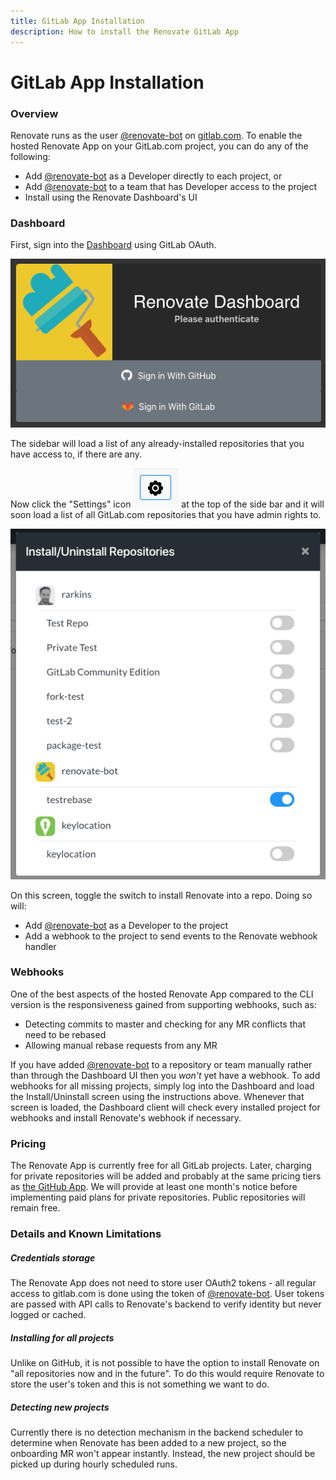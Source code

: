 ```yaml
---
title: GitLab App Installation
description: How to install the Renovate GitLab App
---
```


# GitLab App Installation

### Overview

Renovate runs as the user [@renovate-bot](https://gitlab.com/renovate-bot) on [gitlab.com](https://gitlab.com). To enable the hosted Renovate App on your GitLab.com project, you can do any of the following:

- Add [@renovate-bot](https://gitlab.com/renovate-bot) as a Developer directly to each project, or
- Add [@renovate-bot](https://gitlab.com/renovate-bot) to a team that has Developer access to the project
- Install using the Renovate Dashboard's UI

### Dashboard

First, sign into the [Dashboard](https://renovatebot.com/dashboard) using GitLab OAuth.

![Renovate Dashboard Sign In Screenshot](assets/images/dashboard-login.png)

The sidebar will load a list of any already-installed repositories that you have access to, if there are any.

Now click the "Settings" icon ![Renovate Dashboard Settings icon](assets/images/dashboard-settings.png) at the top of the side bar and it will soon load a list of all GitLab.com repositories that you have admin rights to.

![Renovate Dashboard Install Screen](assets/images/dashboard-install.png)

On this screen, toggle the switch to install Renovate into a repo. Doing so will:

- Add [@renovate-bot](https://gitlab.com/renovate-bot) as a Developer to the project
- Add a webhook to the project to send events to the Renovate webhook handler

### Webhooks

One of the best aspects of the hosted Renovate App compared to the CLI version is the responsiveness gained from supporting webhooks, such as:

- Detecting commits to master and checking for any MR conflicts that need to be rebased
- Allowing manual rebase requests from any MR

If you have added [@renovate-bot](https://gitlab.com/renovate-bot) to a repository or team manually rather than through the Dashboard UI then you _won't_ yet have a webhook.
To add webhooks for all missing projects, simply log into the Dashboard and load the Install/Uninstall screen using the instructions above.
Whenever that screen is loaded, the Dashboard client will check every installed project for webhooks and install Renovate's webhook if necessary.

### Pricing

The Renovate App is currently free for all GitLab projects. Later, charging for private repositories will be added and probably at the same pricing tiers as [the GitHub App](https://github.com/marketplace/renovate). We will provide at least one month's notice before implementing paid plans for private repositories. Public repositories will remain free.

### Details and Known Limitations

##### Credentials storage

The Renovate App does not need to store user OAuth2 tokens - all regular access to gitlab.com is done using the token of [@renovate-bot](https://gitlab.com/renovate-bot).
User tokens are passed with API calls to Renovate's backend to verify identity but never logged or cached.

##### Installing for all projects

Unlike on GitHub, it is not possible to have the option to install Renovate on "all repositories now and in the future". To do this would require Renovate to store the user's token and this is not something we want to do.

##### Detecting new projects

Currently there is no detection mechanism in the backend scheduler to determine when Renovate has been added to a new project, so the onboarding MR won't appear instantly. Instead, the new project should be picked up during hourly scheduled runs.

